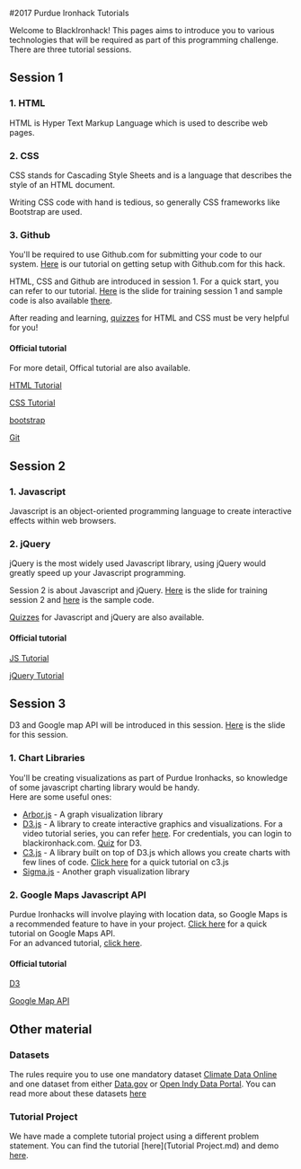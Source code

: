 #2017 Purdue Ironhack Tutorials    
   

Welcome to BlackIronhack! This pages aims to introduce you to various technologies that will be required as part of this programming challenge. There are three tutorial sessions. 
 
## Session 1

### 1. HTML   

HTML is Hyper Text Markup Language which is used to describe web pages.
 

### 2. CSS    

CSS stands for Cascading Style Sheets and is a language that describes the style of an HTML document.
  
Writing CSS code with hand is tedious, so generally CSS frameworks like Bootstrap are used.

### 3. Github

You'll be required to use Github.com for submitting your code to our system. <a href="session1/Github/Github-Tutorial.md" target="_blank">Here</a> is our tutorial on getting setup with Github.com for this hack. 

HTML, CSS and Github are introduced in session 1. For a quick start, you can refer to our tutorial. [Here](https://drive.google.com/open?id=0B9-5urQe7fqLS25WTEtCSzBxTjQ) is the slide for training session 1 and sample code is also available [there](session1/html&css).

After reading and learning, [quizzes](https://docs.google.com/forms/d/e/1FAIpQLSe298sR9yd9-aS-FDcmdcMh-K-qeEZS_GjDlbwyU2OSkeA_Pw/viewform?c=0&w=1) for HTML and CSS must be very helpful for you!

#### Official tutorial

For more detail, Offical tutorial are also available.

<a href="http://www.w3schools.com/html" target="_blank">HTML Tutorial</a> 

<a href="http://www.w3schools.com/css/" target="_blank">CSS Tutorial</a>  

[bootstrap](http://getbootstrap.com/)

<a href="https://www.atlassian.com/git/tutorials/what-is-git" target="_blank">Git</a>

## Session 2

### 1. Javascript

Javascript is an object-oriented programming language to create interactive effects within web browsers.
 

### 2. jQuery

jQuery is the most widely used Javascript library, using jQuery would greatly speed up your Javascript programming.


Session 2 is about Javascript and jQuery. [Here](https://drive.google.com/open?id=0B9-5urQe7fqLWjlCdmhidmJJeGs) is the slide for training session 2 and [here](session2) is the sample code.

[Quizzes](https://docs.google.com/forms/d/e/1FAIpQLSdzCbNSMh6tKwHfOuXbGob1dSPczeL_rLam0LyBokpnR9bITw/viewform?c=0&w=1) for Javascript and jQuery are also available.

#### Official tutorial

<a href="http://www.w3schools.com/js/" target="_blank">JS Tutorial</a>  

<a href="http://www.w3schools.com/jquery/" target="_blank">jQuery Tutorial</a>

## Session 3

D3 and Google map API will be introduced in this session. [Here](https://drive.google.com/open?id=1paSzazJEQV3jkrPDvGyM6wKifaGgkZwWRotKwvwMNy0) is the slide for this session.

### 1. Chart Libraries

You'll be creating visualizations as part of Purdue Ironhacks, so knowledge of some javascript charting library would be handy.   
Here are some useful ones:
+ <a href="http://arborjs.org" target="_blank">Arbor.js</a> - A graph visualization library   
+ <a href="http://d3js.org" target="_blank">D3.js</a> - A library to create interactive graphics and visualizations. For a video tutorial series, you can refer [here](https://www.udemy.com/data-visualize-data-with-d3js-the-easy-way/learn/v4/overview). For credentials, you can login to blackironhack.com. [Quiz](https://docs.google.com/forms/d/e/1FAIpQLSfzsqix59bgXxiA2EFdBqja5ofDT8eJw-gaLiAtFt-Ozfmg-Q/viewform?c=0&w=1) for D3.
+ <a href="http://c3js.org" target="_blank">C3.js</a> - A library built on top of D3.js which allows you create charts with few lines of code. <a href="./Charts-with-c3js-tutorial.md" target="_blank">Click here</a> for a quick tutorial on c3.js    
+ <a href="http://sigmajs.org" target="_blank">Sigma.js</a> - Another graph visualization library   

### 2. Google Maps Javascript API

Purdue Ironhacks will involve playing with location data, so Google Maps is a recommended feature to have in your project. <a href="./session3/GoogleMap/Google-Maps-Tutorial.md" target="_blank">Click here</a> for a quick tutorial on Google Maps API.   
For an advanced tutorial, <a href="https://developers.google.com/maps/documentation/javascript/tutorials/" target="_blank">click here</a>.

#### Official tutorial

[D3](https://github.com/d3/d3/wiki)

[Google Map API](https://developers.google.com/maps/documentation/javascript/tutorials/")

## Other material 

### Datasets   

The rules require you to use one mandatory dataset [Climate Data Online](https://www.ncdc.noaa.gov/cdo-web) and one dataset from either [Data.gov](https://www.data.gov) or [Open Indy Data Portal](http://data.indy.gov/). You can read more about these datasets [here](Datasets.md)

### Tutorial Project    

We have made a complete tutorial project using a different problem statement. You can find the tutorial [here](Tutorial Project.md) and demo [here](http://rawgit.com/goldironhack/2017-Purdue-Ironhack-Tutorials/master/2017-Purdue-Ironhacks-Tutorial-Project.html).
